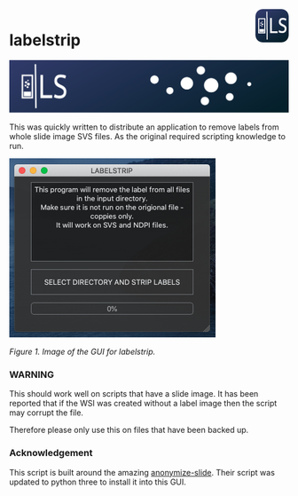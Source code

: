 <a href="https://www.https://www.linkedin.com/in/callum-arthurs/">
    <img src="https://github.com/c-arthurs/labelstrip/blob/master/docs/App_icon_6060.png" alt="Application logo" title="labelstrip" align="right" height="60" />
</a>

# labelstrip 

![labels](./docs/banner.png)

This was quickly written to distribute an application to remove labels from whole slide image SVS files. As the original required scripting knowledge to run.

![labels](./docs/gui.png) 

*Figure 1. Image of the GUI for labelstrip.*

### WARNING

This should work well on scripts that have a slide image. It has been reported that if the WSI was created without a label image then the script may corrupt the file.

Therefore please only use this on files that have been backed up. 

### Acknowledgement 

This script is built around the amazing [anonymize-slide](https://github.com/bgilbert/anonymize-slide). Their script was updated to python three to install it into this GUI. 
